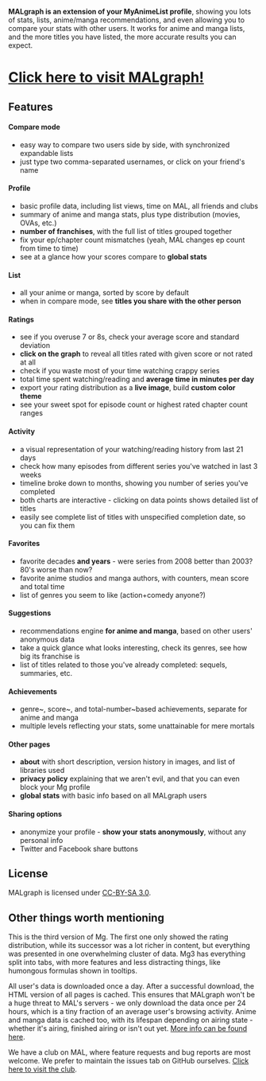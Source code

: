 **MALgraph is an extension of your MyAnimeList profile**, showing you lots of stats, lists, anime/manga recommendations, and even allowing you to compare your stats with other users. It works for anime and manga lists, and the more titles you have listed, the more accurate results you can expect.


# [Click here to visit MALgraph!](http://mal.oko.im/)


## Features

#### Compare mode
* easy way to compare two users side by side, with synchronized expandable lists
* just type two comma-separated usernames, or click on your friend's name

#### Profile
* basic profile data, including list views, time on MAL, all friends and clubs
* summary of anime and manga stats, plus type distribution (movies, OVAs, etc.)
* **number of franchises**, with the full list of titles grouped together
* fix your ep/chapter count mismatches (yeah, MAL changes ep count from time to time)
* see at a glance how your scores compare to **global stats**

#### List
* all your anime or manga, sorted by score by default
* when in compare mode, see **titles you share with the other person**

#### Ratings
* see if you overuse 7 or 8s, check your average score and standard deviation
* **click on the graph** to reveal all titles rated with given score or not rated at all
* check if you waste most of your time watching crappy series
* total time spent watching/reading and **average time in minutes per day**
* export your rating distribution as a **live image**, build **custom color theme**
* see your sweet spot for episode count or highest rated chapter count ranges

#### Activity
* a visual representation of your watching/reading history from last 21 days
* check how many episodes from different series you've watched in last 3 weeks
* timeline broke down to months, showing you number of series you've completed
* both charts are interactive - clicking on data points shows detailed list of titles
* easily see complete list of titles with unspecified completion date, so you can fix them


#### Favorites
* favorite decades **and years** - were series from 2008 better than 2003? 80's worse than now?
* favorite anime studios and manga authors, with counters, mean score and total time
* list of genres you seem to like (action+comedy anyone?)


#### Suggestions
* recommendations engine **for anime and manga**, based on other users' anonymous data
* take a quick glance what looks interesting, check its genres, see how big its franchise is
* list of titles related to those you've already completed: sequels, summaries, etc.


#### Achievements
* genre~, score~, and total-number~based achievements, separate for anime and manga
* multiple levels reflecting your stats, some unattainable for mere mortals


#### Other pages
* **about** with short description, version history in images, and list of libraries used
* **privacy policy** explaining that we aren't evil, and that you can even block your Mg profile
* **global stats** with basic info based on all MALgraph users

#### Sharing options
* anonymize your profile - **show your stats anonymously**, without any personal info
* Twitter and Facebook share buttons


## License
MALgraph is licensed under [CC-BY-SA 3.0](http://creativecommons.org/licenses/by-sa/3.0/).

## Other things worth mentioning
This is the third version of Mg. The first one only showed the rating distribution, while its successor was a lot richer in content, but everything was presented in one overwhelming cluster of data. Mg3 has everything split into tabs, with more features and less distracting things, like humongous formulas shown in tooltips.

All user's data is downloaded once a day. After a successful download, the HTML version of all pages is cached. This ensures that MALgraph won't be a huge threat to MAL's servers - we only download the data once per 24 hours, which is a tiny fraction of an average user's browsing activity. Anime and manga data is cached too, with its lifespan depending on airing state - whether it's airing, finished airing or isn't out yet. [More info can be found here](https://github.com/rr-/malgraph/wiki/Optimization-details).

We have a club on MAL, where feature requests and bug reports are most welcome. We prefer to maintain the issues tab on GitHub ourselves. [Click here to visit the club](http://myanimelist.net/clubs.php?cid=30017).
